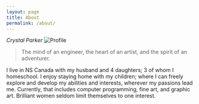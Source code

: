 ```yaml
---
layout: page
title: About
permalink: /about/
---
```

*Crystal Parker*
![Profile](https://avatars3.githubusercontent.com/u/29644308?s=400&v=4 "Profile")


>The mind of an engineer, the heart of an artist, and the spirit of an adventurer.

I live in NS Canada with my husband and 4 daughters; 3 of whom I homeschool.  I enjoy staying home with my children; where I can freely explore and develop my abilities and interests, wherever my passions lead me. Currently, that includes computer programming, fine art, and graphic art. Brilliant women seldom limit themselves to one interest. 
